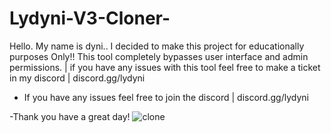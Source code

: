 # Lydyni-V3-Cloner-
Hello. My name is dyni.. I decided to make this project for educationally purposes Only!! This tool completely bypasses user interface and admin permissions. | if you have any issues with this tool feel free to make a ticket in my discord  | discord.gg/lydyni

- If you have any issues feel free to join the discord | discord.gg/lydyni

-Thank you have a great day!
![clone](https://user-images.githubusercontent.com/105178805/167320543-bc4e44ea-07cd-496b-b7fe-006e3c48deff.png)
